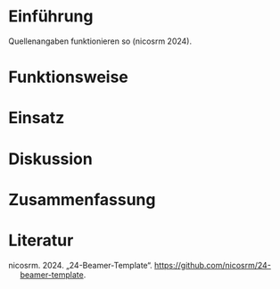 # Einführung

Quellenangaben funktionieren so (nicosrm 2024).

# Funktionsweise

# Einsatz

# Diskussion

# Zusammenfassung

# Literatur

<div id="refs" class="references csl-bib-body hanging-indent"
entry-spacing="0">

<div id="ref-template" class="csl-entry">

nicosrm. 2024. „24-Beamer-Template“.
<https://github.com/nicosrm/24-beamer-template>.

</div>

</div>

